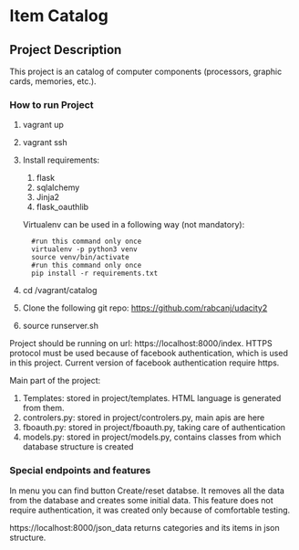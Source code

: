 # Item Catalog

## Project Description
This project is an catalog of computer components (processors, graphic cards, memories, etc.).

### How to run Project
1. vagrant up
1. vagrant ssh
1. Install requirements:
   1. flask
   1. sqlalchemy
   1. Jinja2
   1. flask_oauthlib

   Virtualenv can be used in a following way (not mandatory):


         #run this command only once
         virtualenv -p python3 venv
         source venv/bin/activate
         #run this command only once
         pip install -r requirements.txt

4. cd /vagrant/catalog
1. Clone the following git repo: https://github.com/rabcanj/udacity2
1. source runserver.sh

Project should be running on url: https://localhost:8000/index. HTTPS protocol must be used because of  facebook authentication, which is used in this project. Current version of facebook authentication require https.

Main part of the project:

   1. Templates: stored in project/templates. HTML language is generated from them.
   1. controlers.py: stored in project/controlers.py, main apis are here
   1. fboauth.py: stored in project/fboauth.py, taking care of authentication
   1. models.py:  stored in project/models.py, contains classes from which database structure is created

### Special endpoints and features

In menu you can find button Create/reset databse. It removes all the data from the database and creates some initial data. This feature does not require authentication, it was created only because of comfortable testing.

https://localhost:8000/json_data returns categories and its items in json structure.
